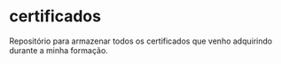 # certificados
Repositório para armazenar todos os certificados que venho adquirindo durante a minha formação.
